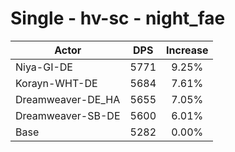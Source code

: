 # Single - hv-sc - night_fae
| Actor | DPS | Increase |
|---|:---:|:---:|
|Niya-GI-DE|5771|9.25%|
|Korayn-WHT-DE|5684|7.61%|
|Dreamweaver-DE_HA|5655|7.05%|
|Dreamweaver-SB-DE|5600|6.01%|
|Base|5282|0.00%|

